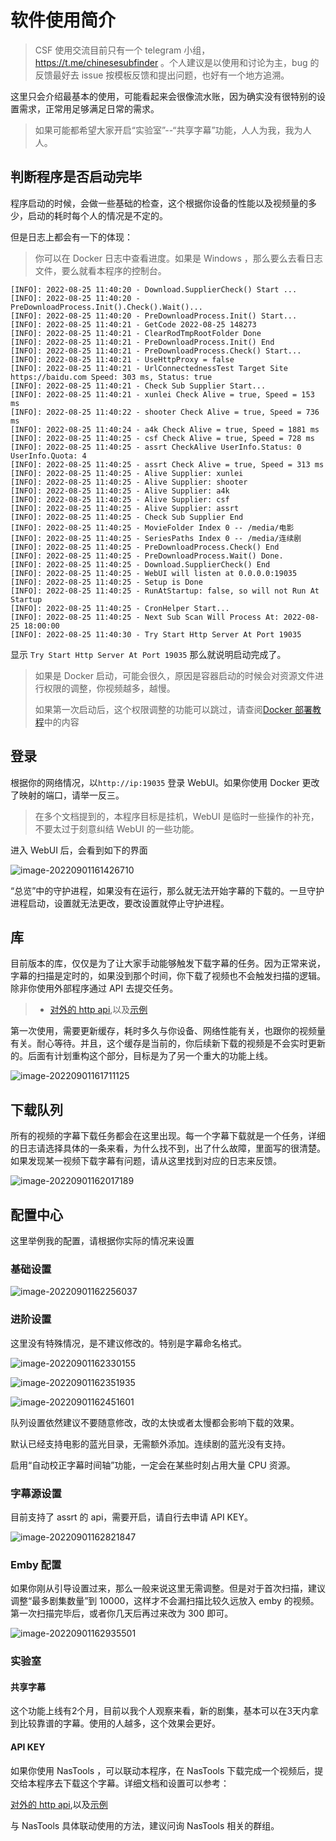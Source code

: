 # 软件使用简介

> CSF 使用交流目前只有一个 telegram 小组，https://t.me/chinesesubfinder 。个人建议是以使用和讨论为主，bug 的反馈最好去 issue 按模板反馈和提出问题，也好有一个地方追溯。

这里只会介绍最基本的使用，可能看起来会很像流水账，因为确实没有很特别的设置需求，正常用足够满足日常的需求。

> 如果可能都希望大家开启“实验室”--“共享字幕”功能，人人为我，我为人人。

## 判断程序是否启动完毕

程序启动的时候，会做一些基础的检查，这个根据你设备的性能以及视频量的多少，启动的耗时每个人的情况是不定的。

但是日志上都会有一下的体现：

> 你可以在 Docker 日志中查看进度。如果是 Windows ，那么要么去看日志文件，要么就看本程序的控制台。

```
[INFO]: 2022-08-25 11:40:20 - Download.SupplierCheck() Start ...
[INFO]: 2022-08-25 11:40:20 - PreDownloadProcess.Init().Check().Wait()...
[INFO]: 2022-08-25 11:40:20 - PreDownloadProcess.Init() Start...
[INFO]: 2022-08-25 11:40:21 - GetCode 2022-08-25 148273
[INFO]: 2022-08-25 11:40:21 - ClearRodTmpRootFolder Done
[INFO]: 2022-08-25 11:40:21 - PreDownloadProcess.Init() End
[INFO]: 2022-08-25 11:40:21 - PreDownloadProcess.Check() Start...
[INFO]: 2022-08-25 11:40:21 - UseHttpProxy = false
[INFO]: 2022-08-25 11:40:21 - UrlConnectednessTest Target Site https://baidu.com Speed: 303 ms, Status: true
[INFO]: 2022-08-25 11:40:21 - Check Sub Supplier Start...
[INFO]: 2022-08-25 11:40:21 - xunlei Check Alive = true, Speed = 153 ms
[INFO]: 2022-08-25 11:40:22 - shooter Check Alive = true, Speed = 736 ms
[INFO]: 2022-08-25 11:40:24 - a4k Check Alive = true, Speed = 1881 ms
[INFO]: 2022-08-25 11:40:25 - csf Check Alive = true, Speed = 728 ms
[INFO]: 2022-08-25 11:40:25 - assrt CheckAlive UserInfo.Status: 0 UserInfo.Quota: 4
[INFO]: 2022-08-25 11:40:25 - assrt Check Alive = true, Speed = 313 ms
[INFO]: 2022-08-25 11:40:25 - Alive Supplier: xunlei
[INFO]: 2022-08-25 11:40:25 - Alive Supplier: shooter
[INFO]: 2022-08-25 11:40:25 - Alive Supplier: a4k
[INFO]: 2022-08-25 11:40:25 - Alive Supplier: csf
[INFO]: 2022-08-25 11:40:25 - Alive Supplier: assrt
[INFO]: 2022-08-25 11:40:25 - Check Sub Supplier End
[INFO]: 2022-08-25 11:40:25 - MovieFolder Index 0 -- /media/电影
[INFO]: 2022-08-25 11:40:25 - SeriesPaths Index 0 -- /media/连续剧
[INFO]: 2022-08-25 11:40:25 - PreDownloadProcess.Check() End
[INFO]: 2022-08-25 11:40:25 - PreDownloadProcess.Wait() Done.
[INFO]: 2022-08-25 11:40:25 - Download.SupplierCheck() End
[INFO]: 2022-08-25 11:40:25 - WebUI will listen at 0.0.0.0:19035
[INFO]: 2022-08-25 11:40:25 - Setup is Done
[INFO]: 2022-08-25 11:40:25 - RunAtStartup: false, so will not Run At Startup
[INFO]: 2022-08-25 11:40:25 - CronHelper Start...
[INFO]: 2022-08-25 11:40:25 - Next Sub Scan Will Process At: 2022-08-25 18:00:00
[INFO]: 2022-08-25 11:40:30 - Try Start Http Server At Port 19035
```

显示 `Try Start Http Server At Port 19035` 那么就说明启动完成了。

> 如果是 Docker 启动，可能会很久，原因是容器启动的时候会对资源文件进行权限的调整，你视频越多，越慢。
>
> 如果第一次启动后，这个权限调整的功能可以跳过，请查阅[Docker 部署教程](https://github.com/allanpk716/ChineseSubFinder/blob/master/docker/readme.md)中的内容

## 登录

根据你的网络情况，以`http://ip:19035` 登录 WebUI。如果你使用 Docker 更改了映射的端口，请举一反三。

> 在多个文档提到的，本程序目标是挂机，WebUI 是临时一些操作的补充，不要太过于刻意纠结 WebUI 的一些功能。

进入 WebUI 后，会看到如下的界面

![image-20220901161426710](软件使用简介.assets/image-20220901161426710.png)

“总览”中的守护进程，如果没有在运行，那么就无法开始字幕的下载的。一旦守护进程启动，设置就无法更改，要改设置就停止守护进程。

## 库

目前版本的库，仅仅是为了让大家手动能够触发下载字幕的任务。因为正常来说，字幕的扫描是定时的，如果没到那个时间，你下载了视频也不会触发扫描的逻辑。除非你使用外部程序通过 API 去提交任务。

> - [对外的 http api](https://github.com/allanpk716/ChineseSubFinder/tree/docs/DesignFile/ApiKey设计),以及[示例](https://github.com/allanpk716/ChineseSubFinder/issues/336)

第一次使用，需要更新缓存，耗时多久与你设备、网络性能有关，也跟你的视频量有关。耐心等待。并且，这个缓存是当前的，你后续新下载的视频是不会实时更新的。后面有计划重构这个部分，目标是为了另一个重大的功能上线。

![image-20220901161711125](软件使用简介.assets/image-20220901161711125.png)

## 下载队列

所有的视频的字幕下载任务都会在这里出现。每一个字幕下载就是一个任务，详细的日志请选择具体的一条来看，为什么找不到，出了什么故障，里面写的很清楚。如果发现某一视频下载字幕有问题，请从这里找到对应的日志来反馈。

![image-20220901162017189](软件使用简介.assets/image-20220901162017189.png)

## 配置中心

这里举例我的配置，请根据你实际的情况来设置

### 基础设置

![image-20220901162256037](软件使用简介.assets/image-20220901162256037.png)

### 进阶设置

这里没有特殊情况，是不建议修改的。特别是字幕命名格式。

![image-20220901162330155](软件使用简介.assets/image-20220901162330155.png)



![image-20220901162351935](软件使用简介.assets/image-20220901162351935.png)

![image-20220901162451601](软件使用简介.assets/image-20220901162451601.png)



队列设置依然建议不要随意修改，改的太快或者太慢都会影响下载的效果。

默认已经支持电影的蓝光目录，无需额外添加。连续剧的蓝光没有支持。

启用“自动校正字幕时间轴”功能，一定会在某些时刻占用大量 CPU 资源。

### 字幕源设置

目前支持了 assrt 的 api，需要开启，请自行去申请 API KEY。

![image-20220901162821847](软件使用简介.assets/image-20220901162821847.png)

### Emby 配置

如果你刚从引导设置过来，那么一般来说这里无需调整。但是对于首次扫描，建议调整“最多剧集数量”到 10000，这样才不会漏扫描比较久远放入 emby 的视频。第一次扫描完毕后，或者你几天后再过来改为 300 即可。

![image-20220901162935501](软件使用简介.assets/image-20220901162935501.png)

### 实验室

#### 共享字幕

这个功能上线有2个月，目前以我个人观察来看，新的剧集，基本可以在3天内拿到比较靠谱的字幕。使用的人越多，这个效果会更好。

#### API KEY

如果你使用 NasTools ，可以联动本程序，在 NasTools 下载完成一个视频后，提交给本程序去下载这个字幕。详细文档和设置可以参考：

[对外的 http api](https://github.com/allanpk716/ChineseSubFinder/tree/docs/DesignFile/ApiKey设计),以及[示例](https://github.com/allanpk716/ChineseSubFinder/issues/336)

与 NasTools 具体联动使用的方法，建议问询 NasTools 相关的群组。
